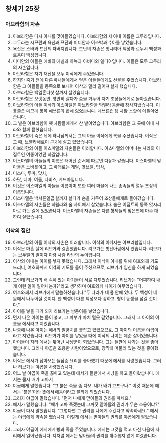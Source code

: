 ## 창세기 25장

### 아브라함의 자손
1. 아브라함은 다시 아내를 맞아들였습니다. 아브라함의 새 아내 이름은 그두라입니다.
2. 그두라는 시므란과 욕산과 므단과 미디안과 이스박과 수아를 낳았습니다.
3. 욕산은 스바와 드단의 아버지입니다. 드단의 자손은 앗시리아 백성과 르두시 백성과 르움미 백성입니다.
4. 미디안의 아들은 에바와 에벨과 하녹과 아비다와 엘다아입니다. 이들은 모두 그두라의 자손입니다.
5. 아브라함은 자기 재산을 모두 이삭에게 주었습니다.
6. 하지만 죽기 전에 다른 아내들에게서 얻은 아들들에게도 선물을 주었습니다. 아브라함은 그 아들들을 동쪽으로 보내어 이삭과 멀리 떨어져 살게 했습니다.
7. 아브라함은 백일흔다섯 살까지 살았습니다.
8. 아브라함은 오랫동안, 평안히 살다가 숨을 거두어 자기 조상들에게로 돌아갔습니다.
9. 아브라함의 아들 이삭과 이스마엘은 아브라함을 막벨라 동굴에 장사지냈습니다. 이 동굴은 마므레 동쪽 에브론의 밭에 있었습니다. 에브론은 헷 사람 소할의 아들이었습니다.
10. 그 밭은 아브라함이 헷 사람들에게서 산 밭이었습니다. 아브라함은 그 곳에 아내 사라와 함께 묻혔습니다.
11. 아브라함이 죽은 뒤에 하나님께서는 그의 아들 이삭에게 복을 주셨습니다. 이삭은 그 때, 브엘라해로이 근처에 살고 있었습니다.
12. 아브라함의 아들 이스마엘의 자손들은 이러합니다. 이스마엘의 어머니는 사라의 이집트인 여종이었던 하갈입니다.
13. 이스마엘의 아들들의 이름은 태어난 순서에 따르면 다음과 같습니다. 이스마엘의 맏아들은 느바욧이고, 그 아래로는 게달, 앗브엘, 밉삼,
14. 미스마, 두마, 맛사,
15. 하닷, 데마, 여둘, 나비스, 게드마입니다.
16. 이것은 이스마엘의 아들들 이름이며 또한 여러 마을에 사는 종족들의 열두 조상의 이름입니다.
17. 이스마엘은 백서른일곱 살까지 살다가 숨을 거두어 조상들에게로 돌아갔습니다.
18. 이스마엘의 자손들은 하윌라와 술 사이에서 살았습니다. 술은 이집트의 동쪽 앗시리아로 가는 길에 있었습니다. 이스마엘의 자손들은 다른 형제들의 맞은편에 마주 대하여 살았습니다.
### 이삭의 집안
19. 아브라함의 아들 이삭의 자손은 이러합니다. 이삭의 아버지는 아브라함입니다.
20. 이삭은 마흔 살에 리브가와 결혼했습니다. 리브가는 밧단아람에서 왔습니다. 리브가는 브두엘의 딸이자 아람 사람 라반의 누이입니다.
21. 이삭의 아내는 아이를 낳지 못했습니다. 그래서 이삭이 아내를 위해 여호와께 기도드리니, 여호와께서 이삭의 기도를 들어 주셨으므로, 리브가가 임신을 하게 되었습니다.
22. 그런데 리브가의 배 속에 있는 아기들이 서로 다투었습니다. 리브가는 "어찌하여 내게 이런 일이 일어나는가?"라고 생각하며 여호와께 나아가 여쭈었습니다.
23. 여호와께서 리브가에게 말씀하셨습니다."두 나라가 네 몸 안에 있다. 두 백성이 네 몸에서 나누어질 것이다. 한 백성이 다른 백성보다 강하고, 형이 동생을 섬길 것이다."
24. 아이를 낳을 때가 되자 리브가는 쌍둥이를 낳았습니다.
25. 먼저 나온 아이는 몸이 붉고, 그 피부가 마치 털옷 같았습니다. 그래서 그 아이의 이름을 에서라고 지었습니다.
26. 나중에 나온 아이는 에서의 발꿈치를 붙잡고 있었으므로, 그 아이의 이름을 야곱이라고 지었습니다. 리브가가 아이를 낳았을 때에 이삭의 나이는 예순 살이었습니다.
27. 아이들이 자라 에서는 뛰어난 사냥꾼이 되었습니다. 그는 들판에 나가는 것을 좋아했습니다. 그러나 야곱은 조용한 사람이었으므로, 장막에 머물러 있는 것을 좋아했습니다.
28. 이삭은 에서가 잡아오는 들짐승 요리를 좋아했기 때문에 에서를 사랑했습니다. 그러나 리브가는 야곱을 사랑했습니다.
29. 어느 날 야곱이 죽을 끓이고 있는데 에서가 들판에서 사냥을 하고 돌아왔습니다. 에서는 몹시 배가 고파서
30. 야곱에게 말했습니다. "그 붉은 죽을 좀 다오. 내가 배가 고프구나." 이것 때문에 에서는 '붉은'이란 뜻에서 에돔이라고 불리게 되었습니다.
31. 그러자 야곱이 말했습니다. "먼저 나에게 맏아들의 권리를 파세요."
32. 에서가 말했습니다. "배가 고파 죽겠는데 그까짓 맏아들의 권리가 무슨 소용이냐?"
33. 야곱이 다시 말했습니다. "그렇다면 그 권리를 나에게 주겠다고 약속하세요." 에서는 야곱에게 약속을 했습니다. 이렇게 에서는 맏아들의 권리를 야곱에게 팔았습니다.
34. 그러자 야곱이 에서에게 빵과 죽을 주었습니다. 에서는 그것을 먹고 마신 다음에 자리에서 일어났습니다. 이처럼 에서는 맏아들의 권리를 대수롭지 않게 여겼습니다.